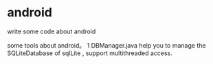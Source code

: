 # android
write some code about android

some tools about android。
1 DBManager.java help you to manage the SQLiteDatabase of sqlLite , support multithreaded access.
